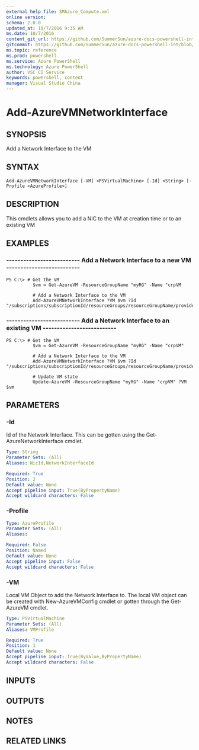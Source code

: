 ```yaml
---
external help file: SMAzure_Compute.xml
online version: 
schema: 2.0.0
updated_at: 10/7/2016 9:35 AM
ms.date: 10/7/2016
content_git_url: https://github.com/SummerSun/azure-docs-powershell-int/blob/master/azureps-cmdlets-docs/Service%20Management/v0.9.8/Azure.Compute/Add-AzureVMNetworkInterface.md
gitcommit: https://github.com/SummerSun/azure-docs-powershell-int/blob/3c5913303624ba7a7970d6758aac68ea04359cee/azureps-cmdlets-docs/Service%20Management/v0.9.8/Azure.Compute/Add-AzureVMNetworkInterface.md
ms.topic: reference
ms.prod: powershell
ms.service: Azure PowerShell
ms.technology: Azure PowerShell
author: VSC CI Service
keywords: powershell, content
manager: Visual Studio China
---
```


# Add-AzureVMNetworkInterface
## SYNOPSIS
Add a Network Interface to the VM

## SYNTAX

```
Add-AzureVMNetworkInterface [-VM] <PSVirtualMachine> [-Id] <String> [-Profile <AzureProfile>]
```

## DESCRIPTION
This cmdlets allows you to add a NIC to the VM at creation time or to an existing VM

## EXAMPLES

### --------------------------  Add a Network Interface to a new VM  --------------------------
```
PS C:\> # Get the VM
          $vm = Get-AzureVM -ResourceGroupName "myRG" -Name "crpVM

          # Add a Network Interface to the VM
          Add-AzureVMNetworkInterface ?VM $vm ?Id "/subscriptions/subscriptionId/resourceGroups/resourceGroupName/providers/Microsoft.Network/NetworkAdapters/Nic1"
```

### --------------------------  Add a Network Interface to an existing VM  --------------------------
```
PS C:\> # Get the VM
          $vm = Get-AzureVM -ResourceGroupName "myRG" -Name "crpVM"

          # Add a Network Interface to the VM
          Add-AzureVMNetworkInterface ?VM $vm ?Id "/subscriptions/subscriptionId/resourceGroups/resourceGroupName/providers/Microsoft.Network/NetworkAdapters/Nic1"

          # Update VM state
          Update-AzureVM -ResourceGroupName "myRG" -Name "crpVM" ?VM $vm
```

## PARAMETERS

### -Id
Id of the Network Interface.
This can be gotten using the Get-AzureNetworkInterface cmdlet.

```yaml
Type: String
Parameter Sets: (All)
Aliases: NicId,NetworkInterfaceId

Required: True
Position: 2
Default value: None
Accept pipeline input: True(ByPropertyName)
Accept wildcard characters: False
```

### -Profile
```yaml
Type: AzureProfile
Parameter Sets: (All)
Aliases: 

Required: False
Position: Named
Default value: None
Accept pipeline input: False
Accept wildcard characters: False
```

### -VM
Local VM Object to add the Network Interface to.
The local VM object can be created with New-AzureVMConfig cmdlet or gotten through the Get-AzureVM cmdlet.

```yaml
Type: PSVirtualMachine
Parameter Sets: (All)
Aliases: VMProfile

Required: True
Position: 1
Default value: None
Accept pipeline input: True(ByValue,ByPropertyName)
Accept wildcard characters: False
```

## INPUTS

## OUTPUTS

## NOTES

## RELATED LINKS

